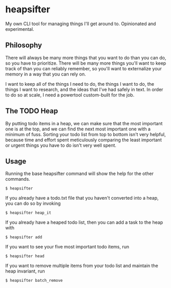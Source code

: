 # heapsifter
My own CLI tool for managing things I'll get around to. Opinionated and experimental.

## Philosophy

There will always be many more things that you want to do than you can do, so you have to prioritize. There will be many more things you'll want to keep track of than you can reliably remember, so you'll want to externalize your memory in a way that you can rely on. 

I want to keep all of the things I need to do, the things I want to do, the things I want to research, and the ideas that I've had safely in text. In order to do so at scale, I need a powertool custom-built for the job. 

## The TODO Heap

By putting todo items in a heap, we can make sure that the most important one is at the top, and we can find the next most important one with a minimum of fuss. Sorting your todo list from top to bottom isn't very helpful, because time and effort spent meticulously comparing the least important or urgent things you have to do isn't very well spent.

## Usage

Running the base heapsifter command will show the help for the other commands.

`$ heapsifter` 

If you already have a todo.txt file that you haven't converted into a heap, you can do so by invoking

`$ heapsifter heap_it`

If you already have a heaped todo list, then you can add a task to the heap with

`$ heapsifter add`

If you want to see your five most important todo items, run 

`$ heapsifter head`

If you want to remove multiple items from your todo list and maintain the heap invariant, run 

`$ heapsifter batch_remove`
